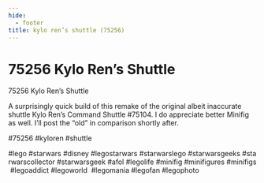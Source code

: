 ```yaml
---
hide:
  - footer
title: kylo ren’s shuttle (75256)
---
```


# 75256 Kylo Ren’s Shuttle

75256 Kylo Ren’s Shuttle

A surprisingly quick build of this remake of the original albeit inaccurate shuttle Kylo Ren’s Command Shuttle #75104.
I do appreciate better Minifig as well. I’ll post the “old” in comparison shortly after.

#75256 #kyloren #shuttle

#lego #starwars #disney #legostarwars #starwarslego #starwarsgeeks #starwarscollector #starwarsgeek #afol #legolife #minifig #minifigures #minifigs #legoaddict #legoworld  #legomania #legofan #legophoto 

